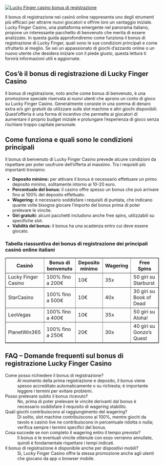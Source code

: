 [![Lucky Finger casino bonus di registrazione](https://123-caf.pages.dev/gitsignup.png)](https://vrmoo.ru/Bt82HjjY)

<p>Il bonus di registrazione nei casinò online rappresenta uno degli strumenti più efficaci per attrarre nuovi giocatori e offrire loro un vantaggio iniziale. Lucky Finger Casino, una piattaforma emergente nel panorama italiano, propone un interessante pacchetto di benvenuto che merita di essere analizzato. In questa guida approfondiremo come funziona il bonus di registrazione di Lucky Finger, quali sono le sue condizioni principali e come sfruttarlo al meglio. Se sei un appassionato di giochi d’azzardo online o un nuovo utente che desidera iniziare con il piede giusto, questa lettura ti fornirà informazioni utili e aggiornate.</p>  <h2>Cos’è il bonus di registrazione di Lucky Finger Casino</h2> <p>Il bonus di registrazione, noto anche come bonus di benvenuto, è una promozione speciale riservata ai nuovi utenti che aprono un conto di gioco su Lucky Finger Casino. Generalmente consiste in una somma di denaro extra e/o giri gratuiti da utilizzare sulle slot machine e altri giochi disponibili. Quest’offerta è una forma di incentivo che permette ai giocatori di aumentare il proprio budget iniziale e prolungare l’esperienza di gioco senza rischiare troppo capitale personale.</p>  <h2>Come funziona e quali sono le condizioni principali</h2> <p>Il bonus di benvenuto di Lucky Finger Casino prevede alcune condizioni da rispettare per poter usufruire dell’offerta al massimo. Tra i requisiti più importanti troviamo:</p> <ul> <li><strong>Deposito minimo:</strong> per attivare il bonus è necessario effettuare un primo deposito minimo, solitamente intorno ai 10-20 euro.</li> <li><strong>Percentuale del bonus:</strong> il casino offre spesso un bonus che può arrivare fino al 100% del deposito effettuato.</li> <li><strong>Wagering:</strong> è necessario soddisfare i requisiti di puntata, che indicano quante volte bisogna giocare l’importo del bonus prima di poter prelevare le vincite.</li> <li><strong>Giri gratuiti:</strong> alcuni pacchetti includono anche free spins, utilizzabili su specifiche slot.</li> <li><strong>Validità del bonus:</strong> il bonus ha una scadenza entro cui deve essere giocato.</li> </ul>  <h3>Tabella riassuntiva dei bonus di registrazione dei principali casinò online italiani</h3> <table border="1" cellpadding="8" cellspacing="0"> <thead> <tr> <th>Casinò</th> <th>Bonus di benvenuto</th> <th>Deposito minimo</th> <th>Wagering</th> <th>Free Spins</th> </tr> </thead> <tbody> <tr> <td>Lucky Finger Casino</td> <td>100% fino a 200€</td> <td>10€</td> <td>35x</td> <td>50 giri su Starburst</td> </tr> <tr> <td>StarCasino</td> <td>100% fino a 500€</td> <td>10€</td> <td>40x</td> <td>30 giri su Book of Dead</td> </tr> <tr> <td>LeoVegas</td> <td>100% fino a 400€</td> <td>10€</td> <td>35x</td> <td>50 giri su Aloha!</td> </tr> <tr> <td>PlanetWin365</td> <td>100% fino a 250€</td> <td>20€</td> <td>30x</td> <td>40 giri su Gonzo’s Quest</td> </tr> </tbody> </table>  <h2>FAQ – Domande frequenti sul bonus di registrazione Lucky Finger Casino</h2> <dl> <dt>Come posso richiedere il bonus di registrazione?</dt> <dd>Al momento della prima registrazione e deposito, il bonus viene spesso accreditato automaticamente o su richiesta; è importante leggere i termini per evitare problemi.</dd> <dt>Posso prelevare subito il bonus ricevuto?</dt> <dd>No, prima di poter prelevare le vincite derivanti dal bonus è necessario soddisfare il requisito di wagering stabilito.</dd> <dt>Quali giochi contribuiscono al raggiungimento del wagering?</dt> <dd>Di solito, slot machine contribuiscono al 100%, mentre giochi da tavolo e casinò live ne contribuiscono in percentuale ridotta o nulla; verifica sempre i termini specifici del bonus.</dd> <dt>Cosa succede se non completo il wagering entro il tempo previsto?</dt> <dd>Il bonus e le eventuali vincite ottenute con esso verranno annullate, quindi è fondamentale rispettare i tempi indicati.</dd> <dt>Il bonus di registrazione è disponibile anche per dispositivi mobili?</dt> <dd>Sì, Lucky Finger Casino offre la stessa promozione anche agli utenti che giocano da app o browser mobile.</dd> </dl>
